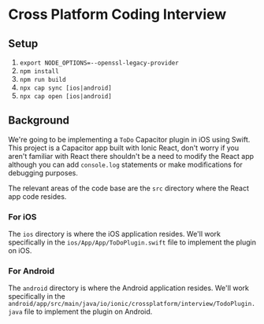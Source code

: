 # Cross Platform Coding Interview

## Setup

1. `export NODE_OPTIONS=--openssl-legacy-provider`
1. `npm install`
1. `npm run build`
1. `npx cap sync [ios|android]`
1. `npx cap open [ios|android]`

## Background

We're going to be implementing a `ToDo` Capacitor plugin in iOS using Swift. This project is a Capacitor app built with Ionic React, don't worry if you aren't familiar with React there shouldn't be a need to modify the React app although you can add `console.log` statements or make modifications for debugging purposes.

The relevant areas of the code base are the `src` directory where the React app code resides.

### For iOS

The `ios` directory is where the iOS application resides. We'll work specifically in the `ios/App/App/ToDoPlugin.swift` file to implement the plugin on iOS.

### For Android

The `android` directory is where the Android application resides. We'll work specifically in the `android/app/src/main/java/io/ionic/crossplatform/interview/TodoPlugin.java` file to implement the plugin on Android.
